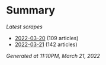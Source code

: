 # Summary
*Latest scrapes*
* [2022-03-20](https://github.com/nuuuwan/news_lk/blob/data/news_lk.2022-03-20.json) (109 articles)
* [2022-03-21](https://github.com/nuuuwan/news_lk/blob/data/news_lk.2022-03-21.json) (142 articles)

*Generated at 11:10PM, March 21, 2022*